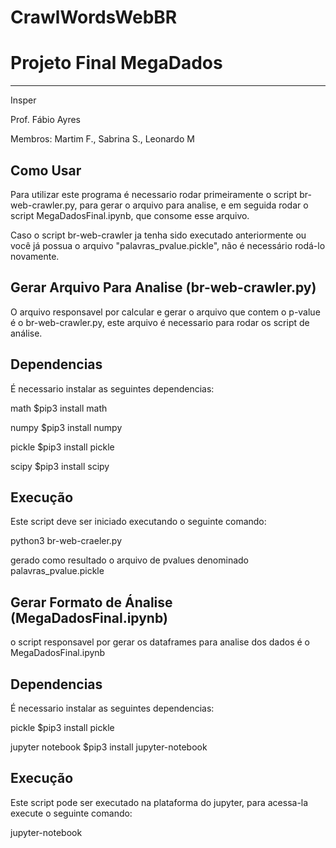 # CrawlWordsWebBR
# Projeto Final MegaDados
-------------

Insper

Prof. Fábio Ayres

Membros: Martim F., Sabrina S., Leonardo M

## Como Usar

Para utilizar este programa é necessario rodar primeiramente o script br-web-crawler.py, para gerar o arquivo para analise, e em seguida rodar o script MegaDadosFinal.ipynb, que consome esse arquivo. 

Caso o script br-web-crawler ja tenha sido executado anteriormente ou você já possua o arquivo "palavras_pvalue.pickle", não é necessário rodá-lo novamente.


## Gerar Arquivo Para Analise (br-web-crawler.py)
O arquivo responsavel por calcular e gerar o arquivo que contem o p-value é o br-web-crawler.py, este arquivo é necessario para rodar os script de análise.

## Dependencias
É necessario instalar as seguintes dependencias:

math        $pip3 install math

numpy       $pip3 install numpy

pickle      $pip3 install pickle

scipy       $pip3 install scipy

## Execução
Este script deve ser iniciado executando o seguinte comando:

python3 br-web-craeler.py

gerado como resultado o arquivo de pvalues denominado palavras_pvalue.pickle 


## Gerar Formato de Ánalise (MegaDadosFinal.ipynb)
o script responsavel por gerar os dataframes para analise dos dados é o MegaDadosFinal.ipynb

## Dependencias
É necessario instalar as seguintes dependencias:

pickle  		    $pip3 install pickle

jupyter notebook    $pip3 install jupyter-notebook

## Execução
Este script pode ser executado na plataforma do jupyter, para acessa-la execute o seguinte comando:

jupyter-notebook
